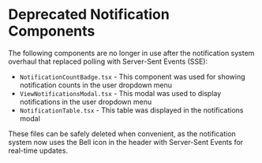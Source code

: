 # Deprecated Notification Components

The following components are no longer in use after the notification system overhaul
that replaced polling with Server-Sent Events (SSE):

- `NotificationCountBadge.tsx` - This component was used for showing notification counts in the user dropdown menu
- `ViewNotificationsModal.tsx` - This modal was used to display notifications in the user dropdown menu
- `NotificationTable.tsx` - This table was displayed in the notifications modal

These files can be safely deleted when convenient, as the notification system now uses
the Bell icon in the header with Server-Sent Events for real-time updates.
